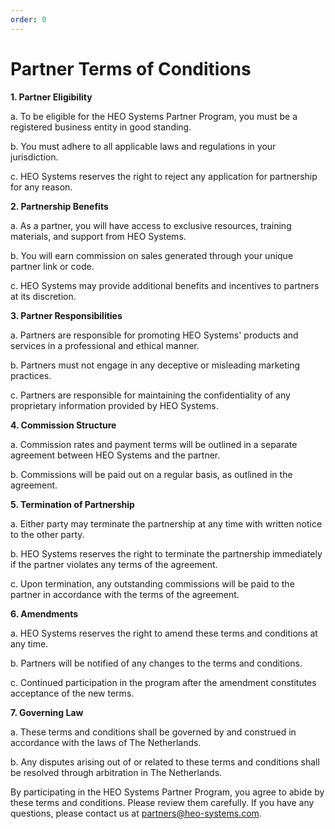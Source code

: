 ```yaml
---
order: 0
---
```

# Partner Terms of Conditions

**1. Partner Eligibility**

a. To be eligible for the HEO Systems Partner Program, you must be a registered business entity in good standing.

b. You must adhere to all applicable laws and regulations in your jurisdiction.

c. HEO Systems reserves the right to reject any application for partnership for any reason.

**2. Partnership Benefits**

a. As a partner, you will have access to exclusive resources, training materials, and support from HEO Systems.

b. You will earn commission on sales generated through your unique partner link or code.

c. HEO Systems may provide additional benefits and incentives to partners at its discretion.

**3. Partner Responsibilities**

a. Partners are responsible for promoting HEO Systems' products and services in a professional and ethical manner.

b. Partners must not engage in any deceptive or misleading marketing practices.

c. Partners are responsible for maintaining the confidentiality of any proprietary information provided by HEO Systems.

**4. Commission Structure**

a. Commission rates and payment terms will be outlined in a separate agreement between HEO Systems and the partner.

b. Commissions will be paid out on a regular basis, as outlined in the agreement.

**5. Termination of Partnership**

a. Either party may terminate the partnership at any time with written notice to the other party.

b. HEO Systems reserves the right to terminate the partnership immediately if the partner violates any terms of the agreement.

c. Upon termination, any outstanding commissions will be paid to the partner in accordance with the terms of the agreement.

**6. Amendments**

a. HEO Systems reserves the right to amend these terms and conditions at any time.

b. Partners will be notified of any changes to the terms and conditions.

c. Continued participation in the program after the amendment constitutes acceptance of the new terms.

**7. Governing Law**

a. These terms and conditions shall be governed by and construed in accordance with the laws of The Netherlands.

b. Any disputes arising out of or related to these terms and conditions shall be resolved through arbitration in The Netherlands.

By participating in the HEO Systems Partner Program, you agree to abide by these terms and conditions. Please review them carefully. If you have any questions, please contact us at partners@heo-systems.com.